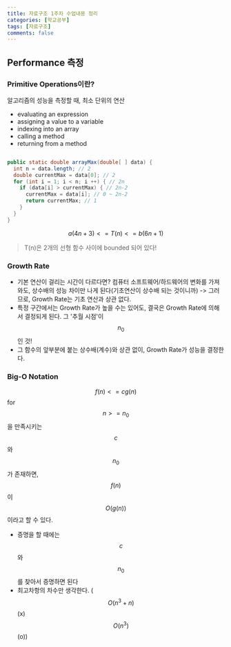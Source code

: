 ```yaml
---
title: 자료구조 1주차 수업내용 정리
categories: [학교공부]
tags: [자료구조]
comments: false
---
```


## Performance 측정

### Primitive Operations이란?

알고리즘의 성능을 측정할 때, 최소 단위의 연산

- evaluating an expression
- assigning a value to a variable
- indexing into an array
- calling a method
- returning from a method

```java

public static double arrayMax(double[ ] data) {
  int n = data.length; // 2
  double currentMax = data[0]; // 2
  for (int i = 1; i < n; i ++) { // 2n
    if (data[i] > currentMax) { // 2n-2
      currentMax = data[i]; // 0 ~ 2n-2
      return currentMax; // 1
    }
  }
}
```

$$a(4n+3) <= T(n) <= b(6n+1)$$

> T(n)은 2개의 선형 함수 사이에 bounded 되어 있다!

### Growth Rate

- 기본 연산이 걸리는 시간이 다르다면? 컴퓨터 소프트웨어/하드웨어의 변화를 가져와도, 상수배의 성능 차이만 나게 된다(기초연산이 상수배 되는 것이니까)
  -> 그러므로, Growth Rate는 기초 연산과 상관 없다.
- 특정 구간에서는 Growth Rate가 높을 수는 있어도, 결국은 Growth Rate에 의해서 결정되게 된다. 그 '추월 시점'이 $$n_{0}$$인 것!
- 그 함수의 앞부분에 붙는 상수배(계수)와 상관 없이, Growth Rate가 성능을 결정한다.

### Big-O Notation

$$f(n) <= cg(n)$$ for $$ n >= n_{0}$$ 을 만족시키는 $$c$$와 $$n_{0}$$가 존재하면, $$f(n)$$이 $$O(g(n))$$이라고 할 수 있다.

- 증명을 할 때에는 $$c$$ 와 $$n_{0}$$를 찾아서 증명하면 된다
- 최고차항의 차수만 생각한다. ($$O(n^3 + n)$$ (x) $$O(n^3)$$ (o))
